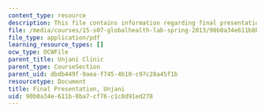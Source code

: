 ```yaml
---
content_type: resource
description: This file contains information regarding final presentation.
file: /media/courses/15-s07-globalhealth-lab-spring-2013/90b0a34e611b8ba7cf76c1c8d91ed278_MIT15_S07S13_final_pres_unj.pdf
file_type: application/pdf
learning_resource_types: []
ocw_type: OCWFile
parent_title: Unjani Clinic
parent_type: CourseSection
parent_uid: dbdb449f-9aea-f745-4b10-c97c28a45f1b
resourcetype: Document
title: Final Presentation, Unjani
uid: 90b0a34e-611b-8ba7-cf76-c1c8d91ed278
---
```

